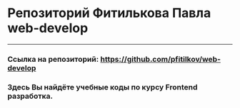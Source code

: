 # Репозиторий Фитилькова Павла web-develop
____
### Ссылка на репозиторий: https://github.com/pfitilkov/web-develop
### Здесь Вы найдёте учебные коды по курсу Frontend разработка.
